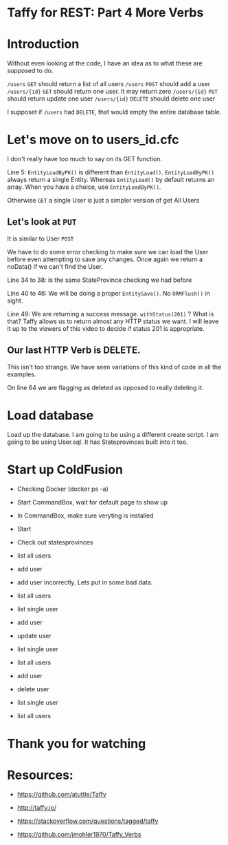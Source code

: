 # Taffy for REST: Part 4 More Verbs 


# Introduction

Without even looking at the code, I have an idea as to what these are supposed to do.

`/users` 		`GET`	should return a list of all users
`/users` 		`POST`	should add a user
`/users/{id}` 	`GET`	should return one user. It may return zero
`/users/{id}` 	`PUT`	should return update one user
`/users/{id}` 	`DELETE`	should delete one user

I supposet if `/users` had `DELETE`, that would empty the entire database table.


# Let's move on to users_id.cfc

I don't really have too much to say on its GET function.

Line 5: `EntityLoadByPK()` is different than `EntityLoad()`. `EntityLoadByPK()` always return a single Entity. Whereas `EntityLoad()` by default returns an array. When you have a choice, use `EntityLoadByPK()`.

Otherwise `GET` a single User is just a simpler version of get All Users

## Let's look at `PUT`

It is similar to User `POST`

We have to do some error checking to make sure we can load the User before even attempting to save any changes. Once again we return a noData() if we can't find the User.

Line 34 to 38: is the same StateProvince checking we had before

Line 40 to 46: We will be doing a proper `EntitySave()`. No `ORMFlush()` in sight.

Line 49: We are returning a success message. `withStatus(201)` ? What is that? Taffy allows us to return almost any HTTP status we want. I will leave it up to the viewers of this video to decide if status 201 is appropriate.


## Our last HTTP Verb is DELETE. 

This isn't too strange. We have seen variations of this kind of code in all the examples.

On line 64 we are flagging as deleted as opposed to really deleting it.

# Load database

Load up the database. I am going to be using a different create script. I am going to be using User.sql. It has Stateprovinces built into it too.


# Start up ColdFusion

- Checking Docker (docker ps -a)
- Start CommandBox, wait for default page to show up
- In CommandBox, make sure veryting is installed
- Start

- Check out statesprovinces

- list all users

- add user

- add user incorrectly. Lets put in some bad data.



- list all users

- list single user

- add user



- update user

- list single user

- list all users


- add user

- delete user

- list single user


- list all users

# Thank you for watching



# Resources:

- https://github.com/atuttle/Taffy

- http://taffy.io/

- https://stackoverflow.com/questions/tagged/taffy

- https://github.com/jmohler1970/Taffy_Verbs


